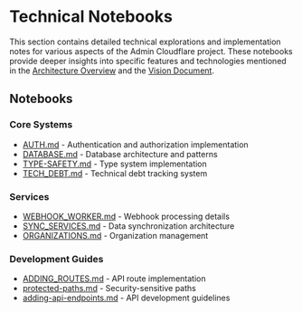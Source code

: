 # Technical Notebooks

This section contains detailed technical explorations and implementation notes for various aspects of the Admin Cloudflare project. These notebooks provide deeper insights into specific features and technologies mentioned in the [Architecture Overview](../ARCHITECTURE.md) and the [Vision Document](../VISION.md).

## Notebooks

### Core Systems
- [AUTH.md](AUTH.md) - Authentication and authorization implementation
- [DATABASE.md](DATABASE.md) - Database architecture and patterns
- [TYPE-SAFETY.md](TYPE-SAFETY.md) - Type system implementation
- [TECH_DEBT.md](TECH_DEBT.md) - Technical debt tracking system

### Services
- [WEBHOOK_WORKER.md](WEBHOOK_WORKER.md) - Webhook processing details
- [SYNC_SERVICES.md](SYNC_SERVICES.md) - Data synchronization architecture
- [ORGANIZATIONS.md](ORGANIZATIONS.md) - Organization management

### Development Guides
- [ADDING_ROUTES.md](ADDING_ROUTES.md) - API route implementation
- [protected-paths.md](protected-paths.md) - Security-sensitive paths
- [adding-api-endpoints.md](adding-api-endpoints.md) - API development guidelines